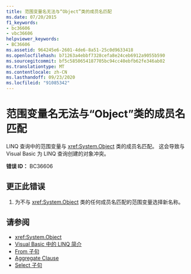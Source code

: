 ```yaml
---
title: 范围变量名无法与“Object”类的成员名匹配
ms.date: 07/20/2015
f1_keywords:
- bc36606
- vbc36606
helpviewer_keywords:
- BC36606
ms.assetid: 964245e6-2601-4de6-8a51-25c0d9633418
ms.openlocfilehash: b71263a4ebbf7328cefa8e24ceb6912a9055b590
ms.sourcegitcommit: bf5c5850654187705bc94cc40ebfb62fe346ab02
ms.translationtype: MT
ms.contentlocale: zh-CN
ms.lasthandoff: 09/23/2020
ms.locfileid: "91085342"
---
```

# <a name="range-variable-name-cannot-match-the-name-of-a-member-of-the-object-class"></a>范围变量名无法与“Object”类的成员名匹配

LINQ 查询中的范围变量与 <xref:System.Object> 类的成员名匹配。 这会导致与 Visual Basic 为 LINQ 查询创建的对象冲突。  
  
 **错误 ID：** BC36606  
  
## <a name="to-correct-this-error"></a>更正此错误  
  
1. 为不与 <xref:System.Object> 类的任何成员名匹配的范围变量选择新名称。  
  
## <a name="see-also"></a>请参阅

- <xref:System.Object>
- [Visual Basic 中的 LINQ 简介](../programming-guide/language-features/linq/introduction-to-linq.md)
- [From 子句](../language-reference/queries/from-clause.md)
- [Aggregate Clause](../language-reference/queries/aggregate-clause.md)
- [Select 子句](../language-reference/queries/select-clause.md)
